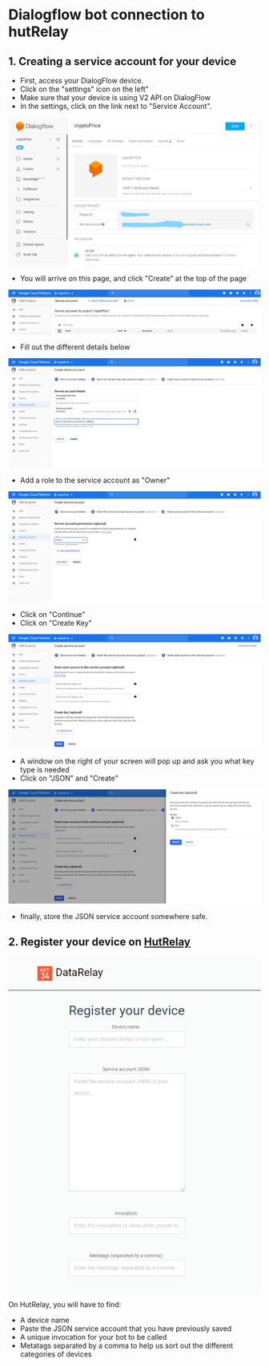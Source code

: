 # Dialogflow bot connection to hutRelay

## 1. Creating a service account for your device

* First, access your DialogFlow device.
* Click on the "settings" icon on the left"
* Make sure that your device is using V2 API on DialogFlow
* In the settings, click on the link next to "Service Account".

![](../.gitbook/assets/image%20%2822%29.png)

* You will arrive on this page, and click "Create" at the top of the page

![](../.gitbook/assets/image%20%2810%29.png)

* Fill out the different details below

![](../.gitbook/assets/image%20%282%29.png)

* Add a role to the service account as "Owner"

![](../.gitbook/assets/image%20%2814%29.png)

* Click on "Continue"
* Click on "Create Key"

![](../.gitbook/assets/image%20%2812%29.png)

* A window on the right of your screen will pop up and ask you what key type is needed
* Click on "JSON" and "Create"

![](../.gitbook/assets/image%20%2826%29.png)

* finally, store the JSON service account somewhere safe.

## 2. Register your device on [HutRelay](https://relay.hut34.io)

![](../.gitbook/assets/image%20%2821%29.png)

On HutRelay, you will have to find:

* A device name 
* Paste the JSON service account that you have previously saved
* A unique invocation for your bot to be called
* Metatags separated by a comma to help us sort out the different categories of devices

